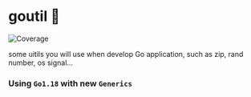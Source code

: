 # goutil 🔧
![Coverage](https://img.shields.io/badge/Coverage-75.0%25-brightgreen)

some uitils you will use when develop Go application, such as zip, rand number, os signal...
### Using `Go1.18` with new `Generics`
